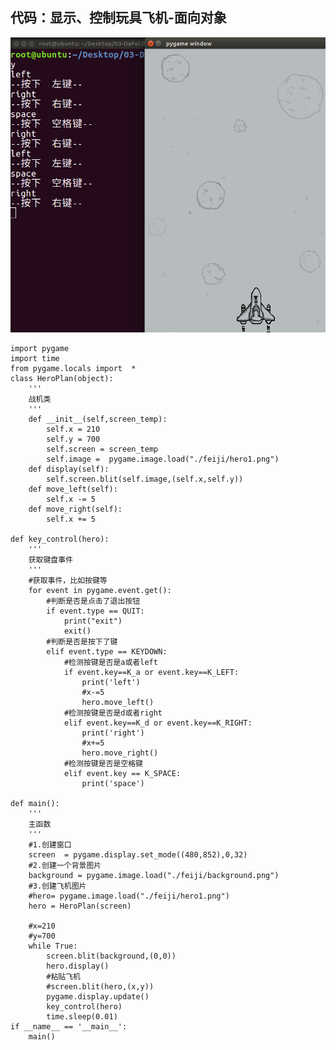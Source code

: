 ## 代码：显示、控制玩具飞机-面向对象

![alt文本](Images/项目截图-4py.png "Title")

    import pygame
    import time
    from pygame.locals import  *
    class HeroPlan(object):
        '''
        战机类
        '''
        def __init__(self,screen_temp):
            self.x = 210
            self.y = 700
            self.screen = screen_temp
            self.image =  pygame.image.load("./feiji/hero1.png")
        def display(self):
            self.screen.blit(self.image,(self.x,self.y))
        def move_left(self):
            self.x -= 5
        def move_right(self):
            self.x += 5

    def key_control(hero):
        '''
        获取键盘事件
        '''
        #获取事件，比如按键等
        for event in pygame.event.get():
            #判断是否是点击了退出按钮
            if event.type == QUIT:
                print("exit")
                exit()
            #判断是否是按下了键
            elif event.type == KEYDOWN:
                #检测按键是否是a或者left
                if event.key==K_a or event.key==K_LEFT:
                    print('left')
                    #x-=5
                    hero.move_left()
                #检测按键是否是d或者right
                elif event.key==K_d or event.key==K_RIGHT:
                    print('right')
                    #x+=5
                    hero.move_right()
                #检测按键是否是空格键
                elif event.key == K_SPACE:
                    print('space')

    def main():
        '''
        主函数
        '''
        #1.创建窗口
        screen  = pygame.display.set_mode((480,852),0,32)
        #2.创建一个背景图片
        background = pygame.image.load("./feiji/background.png")
        #3.创建飞机图片
        #hero= pygame.image.load("./feiji/hero1.png")
        hero = HeroPlan(screen)

        #x=210
        #y=700
        while True:
            screen.blit(background,(0,0))
            hero.display()
            #粘贴飞机
            #screen.blit(hero,(x,y))
            pygame.display.update()
            key_control(hero)
            time.sleep(0.01)
    if __name__ == '__main__':
        main()
